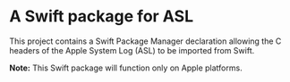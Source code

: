 # A Swift package for ASL

This project contains a Swift Package Manager declaration allowing the C headers of the Apple System Log (ASL) to be imported from Swift.

**Note:** This Swift package will function only on Apple platforms.
